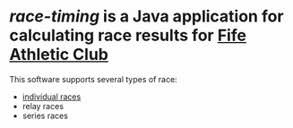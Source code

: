 # _race-timing_ is a Java application for calculating race results for [Fife Athletic Club](https://fifeac.org) #

This software supports several types of race:

* [individual races](https://github.com/grahamkirby/race-timing/tree/main/src/main/resources/individual_race/README.md)
* relay races
* series races
